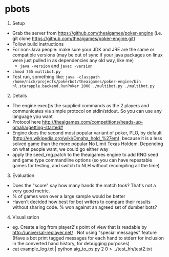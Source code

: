 pbots
=====


1) Setup

- Grab the server from https://github.com/theaigames/poker-engine
(i.e. git clone https://github.com/theaigames/poker-engine.git)
- Follow build instructions
- For non-Java people: make sure your JDK and JRE are the same or compatible versions (may be out of sync if your java packages on linux were just pulled in as dependencies any old way, like me)
    - `java -version` and `javac -version`
- `chmod 755 multibot.py`
- Test run, something like: `java -classpath /home/nick/projects/pokerbot/theaigames/poker-engine/bin nl.starapple.backend.RunPoker 2000 ./multibot.py ./multibot.py`


2) Details

- The engine exec()s the supplied commands as the 2 players and communicates via  simple protocol on stdin/stdout. So you can use any language you want
- Protocol here http://theaigames.com/competitions/heads-up-omaha/getting-started#
- Engine does the second most popular variant of poker, PLO, by default (http://en.wikipedia.org/wiki/Omaha_hold_%27em), because it is a less solved game than the more popular No Limit Texas Holdem. Depending on what people want, we could go either way
- apply the seed_rng.patch to the theaigames engine to add RNG seed and game type commandline options (so you can have repeatable games for testing, and switch to NLH without recompiling all the time)


3) Evaluation
- Does the "score" say how many hands the match took? That's not a very good metric. 
- % of games won over a large sample would be better
- Haven't decided how best for bot writers to compare their results without sharing code. % won against an agreed set of dumber bots?

4) Visualisation
- eg. Create a log from player2's point of view that is readable by http://universal-replayer.net/ . Not using "special messages" feature (Have a bot print tagged messages for each hand to stderr for inclusion in the converted hand history, for debugging purposes)
- cat example_log.txt | python aig_to_ps.py 2 0 > ../test_hh/test2.txt
